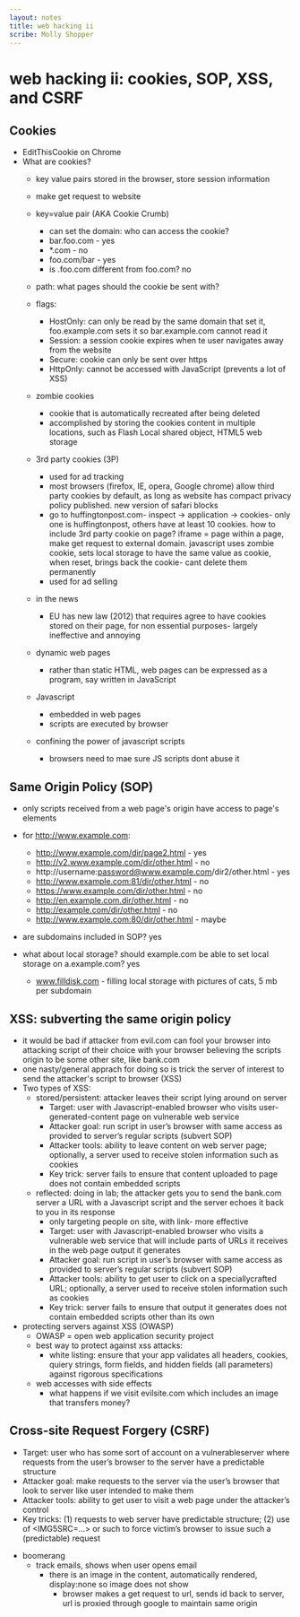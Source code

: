 ```yaml
---
layout: notes
title: web hacking ii 
scribe: Molly Shopper
---
```

# web hacking ii: cookies, SOP, XSS, and CSRF

## Cookies
* EditThisCookie on Chrome
* What are cookies?
  * key value pairs stored in the browser, store session information
  * make get request to website
  * key=value pair (AKA Cookie Crumb)
	* can set the domain: who can access the cookie?
    - bar.foo.com - yes
    - *.com - no
    - foo.com/bar - yes
    - is .foo.com different from foo.com? no
  * path: what pages should the cookie be sent with?
  * flags:
    - HostOnly: can only be read by the same domain that set it, foo.example.com sets it so bar.example.com cannot read it
    - Session: a session cookie expires when te user navigates away from the website
    - Secure: cookie can only be sent over https
    - HttpOnly: cannot be accessed with JavaScript (prevents a lot of XSS)
  * zombie cookies
    - cookie that is automatically recreated after being deleted
    - accomplished by storing the cookies content in multiple locations, such as Flash Local shared object, HTML5 web storage
  * 3rd party cookies (3P)
    - used for ad tracking
    - most browsers (firefox, IE, opera, Google chrome) allow third party cookies by default, as long as website has compact privacy policy published. new version of safari blocks
    - go to huffingtonpost.com- inspect -> application -> cookies- only one is huffingtonpost, others have at least 10 cookies. how to include 3rd party cookie on page? iframe = page within a page, make get request to external domain. javascript uses zombie cookie, sets local storage to have the same value as cookie, when reset, brings back the cookie- cant delete them permanently
    - used for ad selling
  * in the news
    - EU has new law (2012) that requires agree to have cookies stored on their page, for non essential purposes- largely ineffective and annoying

  * dynamic web pages
    - rather than static HTML, web pages can be expressed as a program, say written in JavaScript
  * Javascript
    - embedded in web pages
    - scripts are executed by browser
  * confining the power of javascript scripts
    - browsers need to mae sure JS scripts dont abuse it
## Same Origin Policy (SOP)
  - only scripts received from a web  page's origin have access to page's elements
  - for http://www.example.com:
    - http://www.example.com/dir/page2.html - yes
    - http://v2.www.example.com/dir/other.html - no
    - http://username:password@www.example.com/dir2/other.html - yes
    - http://www.example.com:81/dir/other.html - no
    - https://www.example.com/dir/other.html - no
    - http://en.example.com.dir/other.html - no
    - http://example.com/dir/other.html - no
    - http://www.example.com:80/dir/other.html - maybe
      
  - are subdomains included in SOP? yes
  - what about local storage? should example.com be able to set local storage on a.example.com? yes
    - www.filldisk.com - filling local storage with pictures of cats, 5 mb per subdomain
## XSS: subverting the same origin policy
  - it would be bad if attacker from evil.com can fool your browser into attacking script of their choice with your browser believing the scripts origin to be some other site, like bank.com
  - one nasty/general apprach for doing so is trick the server of interest to send the attacker's script to browser (XSS)
  - Two types of XSS:
    - stored/persistent: attacker leaves their script lying around on server
      - Target: user with Javascript-enabled browser who visits user-generated-content page on vulnerable web service
      - Attacker goal: run script in user’s browser with same access as provided to server’s regular scripts (subvert SOP)
      - Attacker tools: ability to leave content on web server page; optionally, a server used to receive stolen information such as cookies
      - Key trick: server fails to ensure that content uploaded to page does not contain embedded scripts
    - reflected: doing in lab; the attacker gets you to send the bank.com server a URL with a Javascript script and the server echoes it back to you in its response 
      - only targeting people on site, with link- more effective
      - Target: user with Javascript-enabled browser who visits a vulnerable web service that will include parts of URLs it receives in the web page output it generates
      - Attacker goal: run script in user’s browser with same access as provided to server’s regular scripts (subvert SOP)
      - Attacker tools: ability to get user to click on a speciallycrafted URL; optionally, a server used to receive stolen information such as cookies
      - Key trick: server fails to ensure that output it generates does not contain embedded scripts other than its own
  - protecting servers against XSS (OWASP)
    - OWASP = open web application security project
    - best way to protect against xss attacks:
      - white listing: ensure that your app validates all headers, cookies, quiery strings, form fields, and hidden fields (all parameters) against rigorous specifications
    - web accesses with side effects
      - what happens if we visit evilsite.com which includes an image that transfers money?
## Cross-site Request Forgery (CSRF)
  - Target: user who has some sort of account on a vulnerableserver where requests from the user’s browser to the server have a predictable structure
  - Attacker goal: make requests to the server via the user’s browser that look to server like user intended to make them
  - Attacker tools: ability to get user to visit a web page under the attacker’s control
  - Key tricks: (1) requests to web server have predictable structure; (2) use of <IMG5SRC=…> or such to force victim’s browser to issue such a (predictable) request

  * boomerang
    - track emails, shows when user opens email
      - there is an image in the content, automatically rendered, display:none so image does not show
        - browser makes a get request to url, sends id back to server, url is proxied through google to maintain same origin


